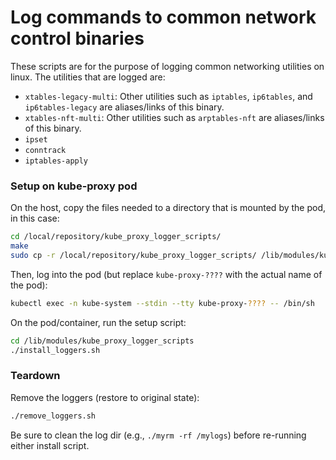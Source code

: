 # Log commands to common network control binaries

These scripts are for the purpose of logging common networking utilities on linux.
The utilities that are logged are:
* ```xtables-legacy-multi```: Other utilities such as ```iptables```, ```ip6tables```, and ```ip6tables-legacy``` are aliases/links of this binary.
* ```xtables-nft-multi```: Other utilities such as ```arptables-nft``` are aliases/links of this binary.
* ```ipset```
* ```conntrack```
* ```iptables-apply```
 
### Setup on kube-proxy pod
On the host, copy the files needed to a directory that is mounted by the pod, in this case:
```bash
cd /local/repository/kube_proxy_logger_scripts/
make
sudo cp -r /local/repository/kube_proxy_logger_scripts/ /lib/modules/kube_proxy_logger_scripts
```

Then, log into the pod (but replace ```kube-proxy-????``` with the actual name of the pod):
```bash
kubectl exec -n kube-system --stdin --tty kube-proxy-???? -- /bin/sh
```

On the pod/container, run the setup script:
```bash
cd /lib/modules/kube_proxy_logger_scripts
./install_loggers.sh
```

### Teardown
Remove the loggers (restore to original state):
```bash
./remove_loggers.sh
```

Be sure to clean the log dir (e.g., ```./myrm -rf /mylogs```) before re-running either install script.

